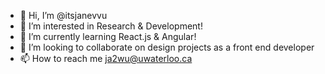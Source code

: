 - 👋 Hi, I’m @itsjanevvu
- 👀 I’m interested in Research & Development!
- 🌱 I’m currently learning React.js & Angular!
- 💞️ I’m looking to collaborate on design projects as a front end developer
- 📫 How to reach me ja2wu@uwaterloo.ca

<!---
itsjanevvu/itsjanevvu is a ✨ special ✨ repository because its `README.md` (this file) appears on your GitHub profile.
You can click the Preview link to take a look at your changes.
--->
